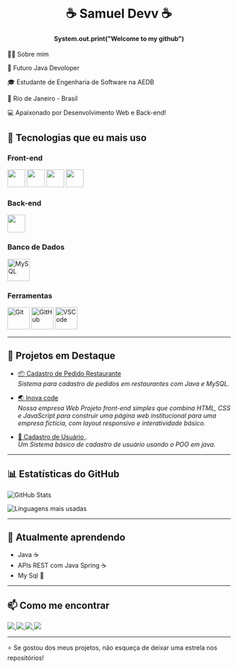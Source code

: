 
 <h1 align ="center">☕ Samuel Devv ☕</h1>

#### <p align="center">System.out.print("Welcome to my github") </p>

👨‍💻 Sobre mim

💼 Futuro Java Devoloper

🎓 Estudante de Engenharia de Software na AEDB

📍 Rio de Janeiro - Brasil

💻 Apaixonado por Desenvolvimento Web e Back-end!


## 🚀 Tecnologias que eu mais uso

### Front-end  
<p align="left">
  <img src="https://cdn.jsdelivr.net/gh/devicons/devicon/icons/html5/html5-original.svg" width="40" height="40"/>
  <img src="https://cdn.jsdelivr.net/gh/devicons/devicon/icons/css3/css3-original.svg" width="40" height="40"/>
  <img src="https://cdn.jsdelivr.net/gh/devicons/devicon/icons/javascript/javascript-original.svg" width="40" height="40"/>
  <img src="https://cdn.jsdelivr.net/gh/devicons/devicon/icons/bootstrap/bootstrap-original.svg" width="40" height="40"/>
</p>

### Back-end  
<p align="left">
  <img src="https://cdn.jsdelivr.net/gh/devicons/devicon/icons/java/java-original.svg" width="40" height="40"/>
</p>

### Banco de Dados  
<p align="left">
  <img src="https://cdn.jsdelivr.net/gh/devicons/devicon/icons/mysql/mysql-original.svg" width="50" height="50" alt="MySQL" />
</p>

### Ferramentas  
<p align="left">
  <img src="https://cdn.jsdelivr.net/gh/devicons/devicon/icons/git/git-original.svg" width="50" height="50" alt="Git" />
  <img src="https://cdn.jsdelivr.net/gh/devicons/devicon/icons/github/github-original.svg" width="50" height="50" alt="GitHub" />
  <img src="https://cdn.jsdelivr.net/gh/devicons/devicon/icons/vscode/vscode-original.svg" width="50" height="50" alt="VSCode" />
</p>

---

## 📌 Projetos em Destaque

- [📦 Cadastro de Pedido Restaurante](https://github.com/Samuel-Devx/Cadastro-Pedido-Restaurante)  
  *Sistema para cadastro de pedidos em restaurantes com Java e MySQL.*

- [🌏 Inova code ](https://github.com/Samuel-Devx/Inova-Code)  
  *Nossa empresa Web Projeto front-end simples que combina HTML, CSS e JavaScript para construir uma página web institucional para uma empresa fictícia, com layout responsivo e interatividade básico.*


- [👤 Cadastro de Usuário ](https://github.com/Samuel-Devx/Cadastramento-de-Usuario-java).  
  *Um Sistema básico de cadastro de usuário usando o POO em java.*
---

## 📊 Estatísticas do GitHub

<p align="left">
  <img src="https://github-readme-stats.vercel.app/api?username=Samuel-Devx&show_icons=true&theme=dark" alt="GitHub Stats" />
</p>

<p align="left">
  <img src="https://github-readme-stats.vercel.app/api/top-langs/?username=Samuel-Devx&layout=compact&theme=dark" alt="Linguagens mais usadas" />
</p>

---

## 🌱 Atualmente aprendendo

- Java ☕ 
- APIs REST com Java Spring ☕  
- My Sql 🐬 

---


## 📫 Como me encontrar

<p align="left">
  <a href="https://www.linkedin.com/in/samuel-duarte-alves-77a5752b5/" target="_blank">
    <img src="https://img.shields.io/badge/LinkedIn-0A66C2?style=for-the-badge&logo=linkedin&logoColor=white" />
  </a>
  <a href="mailto:samuelldeev@gmail.com">
    <img src="https://img.shields.io/badge/Email-D14836?style=for-the-badge&logo=gmail&logoColor=white" />
  </a>
  <a href="https://github.com/Samuel-Devx" target="_blank">
    <img src="https://img.shields.io/badge/GitHub-100000?style=for-the-badge&logo=github&logoColor=white" />
  </a>
  <a href="https://www.instagram.com/samuel_alves1921/?next=%2F" target="_blank">
    <img src="https://img.shields.io/badge/Instagram-E4405F?style=for-the-badge&logo=instagram&logoColor=white" />
  </a>
</p>


---

⭐ Se gostou dos meus projetos, não esqueça de deixar uma estrela nos repositórios! 
```
